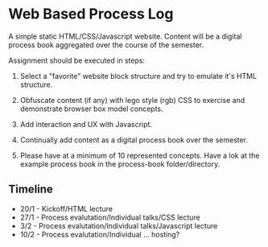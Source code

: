 # Web Based Process Log

A simple static HTML/CSS/Javascript website.  Content will be a digital process book aggregated over the course of the semester.

Assignment should be executed in steps:

1. Select a "favorite" website block structure and try to emulate it's HTML structure.

2. Obfuscate content (if any) with lego style (rgb) CSS to exercise and demonstrate browser box model concepts.

3. Add interaction and UX with Javascript.

4. Continually add content as a digital process book over the semester.

5. Please have at a minimum of 10 represented concepts.  Have a lok at the example process book in the process-book folder/directory.

## Timeline

* 20/1 - Kickoff/HTML lecture
* 27/1 - Process evalutation/Individual talks/CSS lecture
* 3/2 - Process evalutation/Individual talks/Javascript lecture
* 10/2 - Process evalutation/Individual ... hosting?

